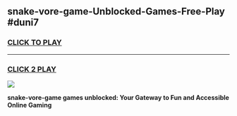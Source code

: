 
## snake-vore-game-Unblocked-Games-Free-Play #duni7
<h3>
<a href="https://us.freeplayer.one?title=snake-vore-game&ref=9M">CLICK TO PLAY</a></h3>
<hr>

<h3>
<a href="https://us.freeplayer.one?title=snake-vore-game&ref=9M">CLICK 2 PLAY</a>
  
</h3>

<a href="https://us.freeplayer.one?title=snake-vore-game&ref=9M"><img src="https://clearcache.store/games.png"></a>


**snake-vore-game games unblocked: Your Gateway to Fun and Accessible Online Gaming**
